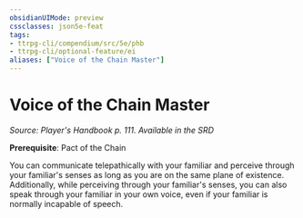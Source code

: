 ```yaml
---
obsidianUIMode: preview
cssclasses: json5e-feat
tags:
- ttrpg-cli/compendium/src/5e/phb
- ttrpg-cli/optional-feature/ei
aliases: ["Voice of the Chain Master"]
---
```

# Voice of the Chain Master
*Source: Player's Handbook p. 111. Available in the <span title='Systems Reference Document (5.1)'>SRD</span>*  

**Prerequisite**: Pact of the Chain

You can communicate telepathically with your familiar and perceive through your familiar's senses as long as you are on the same plane of existence. Additionally, while perceiving through your familiar's senses, you can also speak through your familiar in your own voice, even if your familiar is normally incapable of speech.